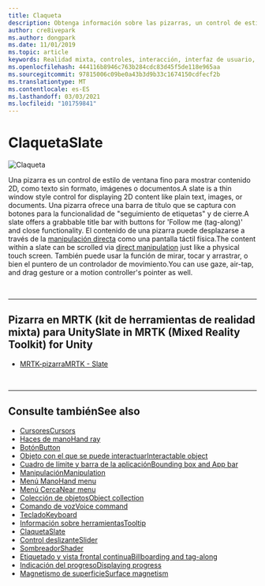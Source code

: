 ```yaml
---
title: Claqueta
description: Obtenga información sobre las pizarras, un control de estilo de ventana fino para mostrar contenido 2D mediante el kit de herramientas de realidad mixta.
author: cre8ivepark
ms.author: dongpark
ms.date: 11/01/2019
ms.topic: article
keywords: Realidad mixta, controles, interacción, interfaz de usuario, UX, auriculares de realidad mixta, auriculares de la realidad mixta de Windows, auriculares de realidad virtual, HoloLens, pizarra, MRTK, kit de herramientas de realidad mixta
ms.openlocfilehash: 444116b8946c763b284cdc83d45f5de118e965aa
ms.sourcegitcommit: 97815006c09be0a43b3d9b33c1674150cdfecf2b
ms.translationtype: MT
ms.contentlocale: es-ES
ms.lasthandoff: 03/03/2021
ms.locfileid: "101759841"
---
```

# <a name="slate"></a><span data-ttu-id="2115b-104">Claqueta</span><span class="sxs-lookup"><span data-stu-id="2115b-104">Slate</span></span>

![Claqueta](images/UX_Hero_Slate.jpg)

<span data-ttu-id="2115b-106">Una pizarra es un control de estilo de ventana fino para mostrar contenido 2D, como texto sin formato, imágenes o documentos.</span><span class="sxs-lookup"><span data-stu-id="2115b-106">A slate is a thin window style control for displaying 2D content like plain text, images, or documents.</span></span> <span data-ttu-id="2115b-107">Una pizarra ofrece una barra de título que se captura con botones para la funcionalidad de "seguimiento de etiquetas" y de cierre.</span><span class="sxs-lookup"><span data-stu-id="2115b-107">A slate offers a grabbable title bar with buttons for 'Follow me (tag-along)' and close functionality.</span></span> <span data-ttu-id="2115b-108">El contenido de una pizarra puede desplazarse a través de la [manipulación directa](direct-manipulation.md#2d-slate-interaction) como una pantalla táctil física.</span><span class="sxs-lookup"><span data-stu-id="2115b-108">The content within a slate can be scrolled via [direct manipulation](direct-manipulation.md#2d-slate-interaction) just like a physical touch screen.</span></span> <span data-ttu-id="2115b-109">También puede usar la función de mirar, tocar y arrastrar, o bien el puntero de un controlador de movimiento.</span><span class="sxs-lookup"><span data-stu-id="2115b-109">You can use gaze, air-tap, and drag gesture or a motion controller's pointer as well.</span></span>

<br>

---

## <a name="slate-in-mrtk-mixed-reality-toolkit-for-unity"></a><span data-ttu-id="2115b-110">Pizarra en MRTK (kit de herramientas de realidad mixta) para Unity</span><span class="sxs-lookup"><span data-stu-id="2115b-110">Slate in MRTK (Mixed Reality Toolkit) for Unity</span></span>

* [<span data-ttu-id="2115b-111">MRTK-pizarra</span><span class="sxs-lookup"><span data-stu-id="2115b-111">MRTK - Slate</span></span>](https://docs.microsoft.com/windows/mixed-reality/mrtk-docs/features/ux-building-blocks/slate.md)

<br>

---

## <a name="see-also"></a><span data-ttu-id="2115b-112">Consulte también</span><span class="sxs-lookup"><span data-stu-id="2115b-112">See also</span></span>

* [<span data-ttu-id="2115b-113">Cursores</span><span class="sxs-lookup"><span data-stu-id="2115b-113">Cursors</span></span>](cursors.md)
* [<span data-ttu-id="2115b-114">Haces de mano</span><span class="sxs-lookup"><span data-stu-id="2115b-114">Hand ray</span></span>](point-and-commit.md)
* [<span data-ttu-id="2115b-115">Botón</span><span class="sxs-lookup"><span data-stu-id="2115b-115">Button</span></span>](button.md)
* [<span data-ttu-id="2115b-116">Objeto con el que se puede interactuar</span><span class="sxs-lookup"><span data-stu-id="2115b-116">Interactable object</span></span>](interactable-object.md)
* [<span data-ttu-id="2115b-117">Cuadro de límite y barra de la aplicación</span><span class="sxs-lookup"><span data-stu-id="2115b-117">Bounding box and App bar</span></span>](app-bar-and-bounding-box.md)
* [<span data-ttu-id="2115b-118">Manipulación</span><span class="sxs-lookup"><span data-stu-id="2115b-118">Manipulation</span></span>](direct-manipulation.md)
* [<span data-ttu-id="2115b-119">Menú Mano</span><span class="sxs-lookup"><span data-stu-id="2115b-119">Hand menu</span></span>](hand-menu.md)
* [<span data-ttu-id="2115b-120">Menú Cerca</span><span class="sxs-lookup"><span data-stu-id="2115b-120">Near menu</span></span>](near-menu.md)
* [<span data-ttu-id="2115b-121">Colección de objetos</span><span class="sxs-lookup"><span data-stu-id="2115b-121">Object collection</span></span>](object-collection.md)
* [<span data-ttu-id="2115b-122">Comando de voz</span><span class="sxs-lookup"><span data-stu-id="2115b-122">Voice command</span></span>](voice-input.md)
* [<span data-ttu-id="2115b-123">Teclado</span><span class="sxs-lookup"><span data-stu-id="2115b-123">Keyboard</span></span>](keyboard.md)
* [<span data-ttu-id="2115b-124">Información sobre herramientas</span><span class="sxs-lookup"><span data-stu-id="2115b-124">Tooltip</span></span>](tooltip.md)
* [<span data-ttu-id="2115b-125">Claqueta</span><span class="sxs-lookup"><span data-stu-id="2115b-125">Slate</span></span>](slate.md)
* [<span data-ttu-id="2115b-126">Control deslizante</span><span class="sxs-lookup"><span data-stu-id="2115b-126">Slider</span></span>](slider.md)
* [<span data-ttu-id="2115b-127">Sombreador</span><span class="sxs-lookup"><span data-stu-id="2115b-127">Shader</span></span>](shader.md)
* [<span data-ttu-id="2115b-128">Etiquetado y vista frontal continua</span><span class="sxs-lookup"><span data-stu-id="2115b-128">Billboarding and tag-along</span></span>](billboarding-and-tag-along.md)
* [<span data-ttu-id="2115b-129">Indicación del progreso</span><span class="sxs-lookup"><span data-stu-id="2115b-129">Displaying progress</span></span>](progress.md)
* [<span data-ttu-id="2115b-130">Magnetismo de superficie</span><span class="sxs-lookup"><span data-stu-id="2115b-130">Surface magnetism</span></span>](surface-magnetism.md)
